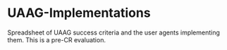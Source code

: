 UAAG-Implementations
====================

Spreadsheet of UAAG success criteria and the user agents implementing them. This is a pre-CR evaluation. 
